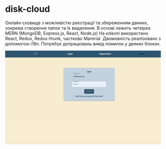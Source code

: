 
# disk-cloud


Онлайн сховище з можливістю реєстрації та збереженням данних, зокрема створення папок та їх видалення. 
В основі лежить четвірка MERN (MongoDB, Express.js, React, Node.js)
На клієнті використано React, Redux, Redux-thunk, частково Marerial. Двомовність реалізовано з допомогою i18n. Потребує допрацювань вивід помилок у деяких блоках.

![Auth.png](https://github.com/lanalisovska/images-for-projects/raw/master/Auth.png)

